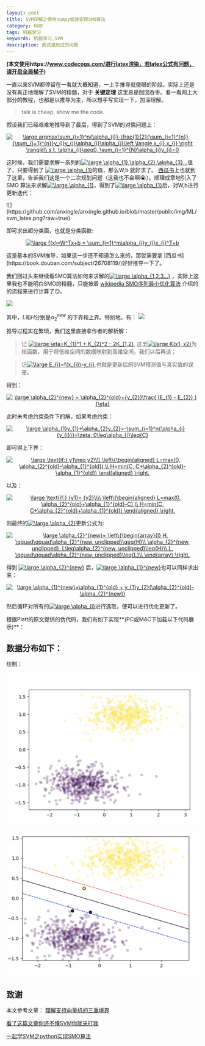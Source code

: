 ```yaml
---
layout: post
title: SVM详解之使用numpy低效实现SMO算法
category: 科研
tags: 机器学习
keywords: 机器学习,SVM
description: 面试遇到过的问题
---
```


**(本文使用https://www.codecogs.com/进行latex渲染，若latex公式有问题，请开启全局梯子)**

一直以来SVM都停留在一看就大概知道，一上手推导就傻眼的阶段。实际上还是没有真正地理解了SVM的精髓，对于 **关键定理** 这里总是囫囵吞枣。看一看网上大部分的教程，也都是以推导为主，所以想手写实现一下，加深理解。

> talk is cheap, show me the code.

假设我们已经艰难地推导到了最后，得到了SVM的对偶问题上：

<p><center><a href="https://www.codecogs.com/eqnedit.php?latex=\large&space;argmax\sum_{i=1}^n{\alpha_{i}}-\frac{1}{2}{\sum_{i=1}^{n}}{\sum_{j=1}^{n}}y_{i}y_{j}\alpha_{i}\alpha_{j}\left&space;\langle&space;x_{i},x_{j}&space;\right&space;\rangle\\&space;s.t.&space;\alpha_{i}\geq0,&space;\sum_{i=1}^{N}\alpha_{i}y_{i}=0" target="_blank"><img src="https://latex.codecogs.com/png.latex?\large&space;argmax\sum_{i=1}^n{\alpha_{i}}-\frac{1}{2}{\sum_{i=1}^{n}}{\sum_{j=1}^{n}}y_{i}y_{j}\alpha_{i}\alpha_{j}\left&space;\langle&space;x_{i},x_{j}&space;\right&space;\rangle\\&space;s.t.&space;\alpha_{i}\geq0,&space;\sum_{i=1}^{N}\alpha_{i}y_{i}=0" title="\large argmax\sum_{i=1}^n{\alpha_{i}}-\frac{1}{2}{\sum_{i=1}^{n}}{\sum_{j=1}^{n}}y_{i}y_{j}\alpha_{i}\alpha_{j}\left \langle x_{i},x_{j} \right \rangle\\ s.t. \alpha_{i}\geq0, \sum_{i=1}^{N}\alpha_{i}y_{i}=0" /></a></center></p>

这时候，我们需要求解一系列的<a href="https://www.codecogs.com/eqnedit.php?latex=\large&space;\alpha_{1},\alpha_{2},\alpha_{3}..." target="_blank"><img src="https://latex.codecogs.com/png.latex?\large&space;\alpha_{1},\alpha_{2},\alpha_{3}..." title="\large \alpha_{1},\alpha_{2},\alpha_{3}..." /></a>值了，只要得到了 <a href="https://www.codecogs.com/eqnedit.php?latex=\large&space;\alpha_{1}" target="_blank"><img src="https://latex.codecogs.com/png.latex?\large&space;\alpha_{1}" title="\large \alpha_{1}" /></a>的值，那么W,b 就好求了。 [西瓜书](https://book.douban.com/subject/26708119/)上也就到了这里，告诉我们这是一个二次规划问题（这我也不会啊😭）。顺理成章地引入了 SMO 算法来求解<a href="https://www.codecogs.com/eqnedit.php?latex=\large&space;\alpha_{1}" target="_blank"><img src="https://latex.codecogs.com/png.latex?\large&space;\alpha_{1}" title="\large \alpha_{1}" /></a>，得到了<a href="https://www.codecogs.com/eqnedit.php?latex=\large&space;\alpha_{1}" target="_blank"><img src="https://latex.codecogs.com/png.latex?\large&space;\alpha_{1}" title="\large \alpha_{1}" /></a>后，对W,b进行更新迭代：

<div>![](https://github.com/anxingle/anxingle.github.io/blob/master/public/img/ML/svm_latex.png?raw=true)


即可求出超分类面，也就是分类函数:

<p><center><a href="https://www.codecogs.com/eqnedit.php?latex=\large&space;f(x)=W^Tx&plus;b&space;=&space;\sum_{i=1}^m\alpha_{i}y_{i}x_{i}^T&plus;b" target="_blank"><img src="https://latex.codecogs.com/png.latex?\large&space;f(x)=W^Tx&plus;b&space;=&space;\sum_{i=1}^m\alpha_{i}y_{i}x_{i}^T&plus;b" title="\large f(x)=W^Tx+b = \sum_{i=1}^m\alpha_{i}y_{i}x_{i}^T+b" /></a></center></p>
这是基本的SVM推导，如果这一步还不知道怎么来的，那就需要拿 [西瓜书](https://book.douban.com/subject/26708119/)好好推导一下了。

<object width="100%" height="350" type="application/pdf" data="https://raw.githubusercontent.com/anxingle/Exam/dac71b6b54ac42b41cc76cb8996c030d18f58c26/pic/SMO.pdf#zoom=85&scrollbar=0&toolbar=0&navpanes=0" id="pdf_content" style="pointer-events: none;"></object>
我们回过头来继续看SMO算法如何来求解的<a href="https://www.codecogs.com/eqnedit.php?latex=\large&space;\alpha_{1,2,3...}" target="_blank"><img src="https://latex.codecogs.com/png.latex?\large&space;\alpha_{1,2,3...}" title="\large \alpha_{1,2,3...}" /></a> ，实际上这里我也不能明白SMO的精髓，只能按着 [wikipedia SMO序列最小优化算法](https://zh.wikipedia.org/wiki/序列最小优化算法中)  介绍的的流程来进行计算了😏。

![](https://github.com/anxingle/anxingle.github.io/blob/master/public/img/ML/smo.jpeg?raw=true)

其中，$L$和$H$分别是$\alpha_{2}^{new}$ 的下界和上界。特别地，有：
![](https://github.com/anxingle/anxingle.github.io/blob/master/public/img/ML/smo2.jpeg?raw=true)

推导过程实在繁琐，我们这里直接拿作者的解析解：

> 记  <a href="https://www.codecogs.com/eqnedit.php?latex=\large&space;\eta=K_{1}^1&space;&plus;&space;K_{2}^2&space;-&space;2K_{1,2}" target="_blank"><img src="https://latex.codecogs.com/png.latex?\large&space;\eta=K_{1}^1&space;&plus;&space;K_{2}^2&space;-&space;2K_{1,2}" title="\large \eta=K_{1}^1 + K_{2}^2 - 2K_{1,2}" /></a>, 这里<a href="https://www.codecogs.com/eqnedit.php?latex=\large&space;K(x1,&space;x2)" target="_blank"><img src="https://latex.codecogs.com/png.latex?\large&space;K(x1,&space;x2)" title="\large K(x1, x2)" /></a>为核函数，用于将低维空间的数据映射到高维空间，我们以后再谈；

> 记<a href="https://www.codecogs.com/eqnedit.php?latex=\large&space;E_{i}=f(x_{i})-y_{i}" target="_blank"><img src="https://latex.codecogs.com/png.latex?\large&space;E_{i}=f(x_{i})-y_{i}" title="\large E_{i}=f(x_{i})-y_{i}" /></a>,也就是更新后的SVM预测值与真实值的误差。

得到：
<p><center><a href="https://www.codecogs.com/eqnedit.php?latex=\large&space;\alpha_{2}^{new}&space;=&space;\alpha_{2}^{old}&plus;{y_{2}}\frac{&space;(E_{1}&space;-&space;E_{2})&space;}{\eta}" target="_blank"><img src="https://latex.codecogs.com/png.latex?\large&space;\alpha_{2}^{new}&space;=&space;\alpha_{2}^{old}&plus;{y_{2}}\frac{&space;(E_{1}&space;-&space;E_{2})&space;}{\eta}" title="\large \alpha_{2}^{new} = \alpha_{2}^{old}+{y_{2}}\frac{ (E_{1} - E_{2}) }{\eta}" /></a></center></p>

此时未考虑约束条件下的解，如果考虑约束：
<p><center><a href="https://www.codecogs.com/eqnedit.php?latex=\large&space;\alpha_{1}y_{1}&plus;\alpha_{2}y_{2}=-\sum_{i=1}^n{\alpha_{i}{y_{i}}}=\zeta;&space;0\leq\alpha_{i}\leq{C}" target="_blank"><img src="https://latex.codecogs.com/png.latex?\large&space;\alpha_{1}y_{1}&plus;\alpha_{2}y_{2}=-\sum_{i=1}^n{\alpha_{i}{y_{i}}}=\zeta;&space;0\leq\alpha_{i}\leq{C}" title="\large \alpha_{1}y_{1}+\alpha_{2}y_{2}=-\sum_{i=1}^n{\alpha_{i}{y_{i}}}=\zeta; 0\leq\alpha_{i}\leq{C}" /></a></center></p>

即可得上下界：
<p><center><a href="https://www.codecogs.com/eqnedit.php?latex=\large&space;\text{if:}&space;y1\neq&space;y2\\\\&space;\left\{\begin{aligned}&space;L=max(0,&space;\alpha_{2}^{old}-\alpha_{1}^{old}),\\&space;H=min(C,&space;C&plus;\alpha_{2}^{old}-\alpha_{1}^{old})&space;\end{aligned}&space;\right." target="_blank"><img src="https://latex.codecogs.com/png.latex?\large&space;\text{if:}&space;y1\neq&space;y2\\\\&space;\left\{\begin{aligned}&space;L=max(0,&space;\alpha_{2}^{old}-\alpha_{1}^{old}),\\&space;H=min(C,&space;C&plus;\alpha_{2}^{old}-\alpha_{1}^{old})&space;\end{aligned}&space;\right." title="\large \text{if:} y1\neq y2\\\\ \left\{\begin{aligned} L=max(0, \alpha_{2}^{old}-\alpha_{1}^{old}),\\ H=min(C, C+\alpha_{2}^{old}-\alpha_{1}^{old}) \end{aligned} \right." /></a></center></p>

以及：
<p><center><a href="https://www.codecogs.com/eqnedit.php?latex=\large&space;\text{if:}&space;{y1}=&space;{y2}\\\\&space;\left\{\begin{aligned}&space;L=max(0,&space;\alpha_{2}^{old}&plus;\alpha_{1}^{old}-C),\\&space;H=min(C,&space;C&plus;\alpha_{2}^{old}&plus;\alpha_{1}^{old})&space;\end{aligned}&space;\right." target="_blank"><img src="https://latex.codecogs.com/png.latex?\large&space;\text{if:}&space;{y1}=&space;{y2}\\\\&space;\left\{\begin{aligned}&space;L=max(0,&space;\alpha_{2}^{old}&plus;\alpha_{1}^{old}-C),\\&space;H=min(C,&space;C&plus;\alpha_{2}^{old}&plus;\alpha_{1}^{old})&space;\end{aligned}&space;\right." title="\large \text{if:} {y1}= {y2}\\\\ \left\{\begin{aligned} L=max(0, \alpha_{2}^{old}+\alpha_{1}^{old}-C),\\ H=min(C, C+\alpha_{2}^{old}+\alpha_{1}^{old}) \end{aligned} \right." /></a></center></p>

则最终的<a href="https://www.codecogs.com/eqnedit.php?latex=\large&space;\alpha_{2}" target="_blank"><img src="https://latex.codecogs.com/png.latex?\large&space;\alpha_{2}" title="\large \alpha_{2}" /></a>更新公式为:
<p><center><a href="https://www.codecogs.com/eqnedit.php?latex=\large&space;\alpha_{2}^{new}=&space;\left\{\begin{array}{l}&space;H,&space;\qquad\qquad\alpha_{2}^{new,&space;unclipped}\geq{H}\\&space;\alpha_{2}^{new,&space;unclipped},&space;L\leq\alpha_{2}^{new,&space;unclipped}\leq{H}\\&space;L,&space;\qquad\qquad\alpha_{2}^{new,&space;unclipped}\leq{L}\\&space;\end{array}&space;\right." target="_blank"><img src="https://latex.codecogs.com/png.latex?\large&space;\alpha_{2}^{new}=&space;\left\{\begin{array}{l}&space;H,&space;\qquad\qquad\alpha_{2}^{new,&space;unclipped}\geq{H}\\&space;\alpha_{2}^{new,&space;unclipped},&space;L\leq\alpha_{2}^{new,&space;unclipped}\leq{H}\\&space;L,&space;\qquad\qquad\alpha_{2}^{new,&space;unclipped}\leq{L}\\&space;\end{array}&space;\right." title="\large \alpha_{2}^{new}= \left\{\begin{array}{l} H, \qquad\qquad\alpha_{2}^{new, unclipped}\geq{H}\\ \alpha_{2}^{new, unclipped}, L\leq\alpha_{2}^{new, unclipped}\leq{H}\\ L, \qquad\qquad\alpha_{2}^{new, unclipped}\leq{L}\\ \end{array} \right." /></a></center></p>

得到  <a href="https://www.codecogs.com/eqnedit.php?latex=\large&space;\alpha_{2}^{new}" target="_blank"><img src="https://latex.codecogs.com/png.latex?\large&space;\alpha_{2}^{new}" title="\large \alpha_{2}^{new}" /></a> 后，<a href="https://www.codecogs.com/eqnedit.php?latex=\large&space;\alpha_{1}^{new}" target="_blank"><img src="https://latex.codecogs.com/png.latex?\large&space;\alpha_{1}^{new}" title="\large \alpha_{1}^{new}" /></a>也可以同样求出来：

<p><center><a href="https://www.codecogs.com/eqnedit.php?latex=\large&space;\alpha_{1}^{new}=\alpha_{1}^{old}&space;&plus;&space;y_{1}y_{2}(\alpha_{2}^{old}-\alpha_{2}^{new})" target="_blank"><img src="https://latex.codecogs.com/png.latex?\large&space;\alpha_{1}^{new}=\alpha_{1}^{old}&space;&plus;&space;y_{1}y_{2}(\alpha_{2}^{old}-\alpha_{2}^{new})" title="\large \alpha_{1}^{new}=\alpha_{1}^{old} + y_{1}y_{2}(\alpha_{2}^{old}-\alpha_{2}^{new})" /></a></center></p>然后循环对所有的<a href="https://www.codecogs.com/eqnedit.php?latex=\large&space;\alpha_{i}" target="_blank"><img src="https://latex.codecogs.com/png.latex?\large&space;\alpha_{i}" title="\large \alpha_{i}" /></a>进行选取，便可以进行优化更新了。

根据Platt的原文提供的伪代码，我们有如下实现**(PC或MAC下加载以下代码展示)**：

## 数据分布如下：
<script src="https://gist.github.com/anxingle/2b6a3be40432542f9013abac4fa6de95.js"></script>

绘制：

![](https://github.com/anxingle/anxingle.github.io/blob/master/public/img/ML/svm_data.png?raw=true)




<script src="https://gist.github.com/anxingle/d5b9084cdfd27ed42a92ebb8b1674959.js"></script>

![](https://github.com/anxingle/anxingle.github.io/blob/master/public/img/ML/svm_line.png?raw=true)

## 致谢

本文参考文章：
[理解支持向量机的三重境界](https://www.cnblogs.com/v-July-v/archive/2012/06/01/2539022.html)

[看了这篇文章你还不懂SVM你就来打我](https://zhuanlan.zhihu.com/p/49331510)

[一起学SVM之python实现SMO算法](https://www.bilibili.com/video/BV145411s7nY?t=3224)